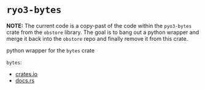 # `ryo3-bytes`

**NOTE:** The current code is a copy-past of the code within the `pyo3-bytes`
crate from the `obstore` library. The goal is to bang out a python wrapper and
merge it back into the `obstore` repo and finally remove it from this crate.

python wrapper for the `bytes` crate

`bytes`:

- [crates.io](https://crates.io/crates/bytes)
- [docs.rs](https://docs.rs/bytes)


